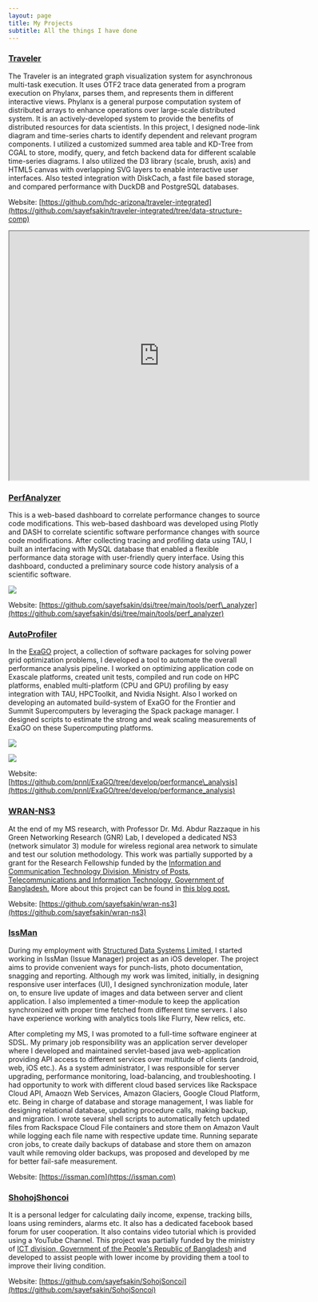 ```yaml
---
layout: page
title: My Projects
subtitle: All the things I have done
---
```


### [Traveler](https://github.com/sayefsakin/traveler-integrated/tree/data-structure-comp)

The Traveler is an integrated graph visualization system for asynchronous multi-task execution. It uses OTF2 trace data generated from a program execution on Phylanx, parses them, and represents them in different interactive views. Phylanx is a general purpose computation system of distributed arrays to enhance operations over large-scale distributed system. It is an actively-developed system to provide the benefits of distributed resources for data scientists. In this project, I designed node-link diagram and time-series charts to identify dependent and relevant program components. I utilized a customized summed area table and KD-Tree from CGAL to store, modify, query, and fetch backend data for different scalable time-series diagrams. I also utilized the D3 library (scale, brush, axis) and HTML5 canvas with overlapping SVG layers to enable interactive user interfaces. Also tested integration with DiskCach, a fast file based storage, and compared performance with DuckDB and PostgreSQL databases.

Website: [https://github.com/hdc-arizona/traveler-integrated](https://github.com/sayefsakin/traveler-integrated/tree/data-structure-comp)

<iframe class="BLOG_video_class" allowfullscreen="" youtube-src-id="BGMpHgjOo7M" width="600" height="498" src="https://www.youtube.com/embed/BGMpHgjOo7M"></iframe>

### [PerfAnalyzer](https://github.com/sayefsakin/dsi/tree/main/tools/perf_analyzer)

This is a web-based dashboard to correlate performance changes to source code modifications. This web-based dashboard was developed using Plotly and DASH to correlate scientific software performance changes with source code modifications. After collecting tracing and profiling data using TAU, I built an interfacing with MySQL database that enabled a flexible performance data storage with user-friendly query interface. Using this dashboard, conducted a preliminary source code history analysis of a scientific software.

[![](https://blogger.googleusercontent.com/img/b/R29vZ2xl/AVvXsEjiwKub1eA81zyvlgKkssb8g-110knmKQzqqbRMOX7ivb-vN4-RIKuYcMFr3nexkWLMthJ3orP2yLuoAdRjxCJ_CfltF_Zw2M8eIopAhTfSTESsDXpYC0kZv5sdoksfKhF3oPwGqRuc8XgGYNY_K9b7PBum4UEvoDtqDnvwPPKV5xraau02pKa9ng3PTALk/s1600/PerfAnalyzer.png)](https://blogger.googleusercontent.com/img/b/R29vZ2xl/AVvXsEjiwKub1eA81zyvlgKkssb8g-110knmKQzqqbRMOX7ivb-vN4-RIKuYcMFr3nexkWLMthJ3orP2yLuoAdRjxCJ_CfltF_Zw2M8eIopAhTfSTESsDXpYC0kZv5sdoksfKhF3oPwGqRuc8XgGYNY_K9b7PBum4UEvoDtqDnvwPPKV5xraau02pKa9ng3PTALk/s1600/PerfAnalyzer.png)

Website: [https://github.com/sayefsakin/dsi/tree/main/tools/perf\_analyzer](https://github.com/sayefsakin/dsi/tree/main/tools/perf_analyzer)

### [AutoProfiler](https://github.com/pnnl/ExaGO/tree/develop/performance_analysis)

In the [ExaGO](https://www.pnnl.gov/publications/grid-modeling-tool-successfully-launches-worlds-fastest-supercomputer) project, a collection of software packages for solving power grid optimization problems, I developed a tool to automate the overall performance analysis pipeline. I worked on optimizing application code on Exascale platforms, created unit tests, compiled and run code on HPC platforms, enabled multi-platform (CPU and GPU) profiling by easy integration with TAU, HPCToolkit, and Nvidia Nsight. Also I worked on developing an automated build-system of ExaGO for the Frontier and Summit Supercomputers by leveraging the Spack package manager. I designed scripts to estimate the strong and weak scaling measurements of ExaGO on these Supercomputing platforms.

[![](https://blogger.googleusercontent.com/img/b/R29vZ2xl/AVvXsEgjH8KlqbivTRcVsf5x-l_HFvZF6Pwysoi0ixKYiqITrNwmNGUvFKMn1kbgLq57_N27kKH1wxQ5FhGcI_qbNhec24_Y3SbLoVFBY91pYRMbtegx7YQ5TCywfkHfnKaKY1ASiWzCq5kW-bz2mSSXa3lg8EKq0it6BzvboncKsggPrkXwM_oUpl5I-3DK5ZvG/s1600/Screenshot%202025-03-19%20044552.png)](https://blogger.googleusercontent.com/img/b/R29vZ2xl/AVvXsEgjH8KlqbivTRcVsf5x-l_HFvZF6Pwysoi0ixKYiqITrNwmNGUvFKMn1kbgLq57_N27kKH1wxQ5FhGcI_qbNhec24_Y3SbLoVFBY91pYRMbtegx7YQ5TCywfkHfnKaKY1ASiWzCq5kW-bz2mSSXa3lg8EKq0it6BzvboncKsggPrkXwM_oUpl5I-3DK5ZvG/s1600/Screenshot%202025-03-19%20044552.png)

[![](https://blogger.googleusercontent.com/img/b/R29vZ2xl/AVvXsEj9YJjwZq5iI_g4GrAA0_6eoD7uZeWgQncagjM1oj_BMQw118Ug1cz-kMB-qJ9x1KErj6SxD2JghTfPdoTZiXdUt2Epe6wNgeHiWbosOcHpveCj4zaWglMWPDbz911C0ewhvnjOsrHJrjBW9K197i6r9f6wfUspaE-M_4dgaJOitSBx8XXm_pVXrK5wyNNB/s1600/Screenshot%202025-03-19%20045747.png)](https://blogger.googleusercontent.com/img/b/R29vZ2xl/AVvXsEj9YJjwZq5iI_g4GrAA0_6eoD7uZeWgQncagjM1oj_BMQw118Ug1cz-kMB-qJ9x1KErj6SxD2JghTfPdoTZiXdUt2Epe6wNgeHiWbosOcHpveCj4zaWglMWPDbz911C0ewhvnjOsrHJrjBW9K197i6r9f6wfUspaE-M_4dgaJOitSBx8XXm_pVXrK5wyNNB/s1600/Screenshot%202025-03-19%20045747.png)

Website: [https://github.com/pnnl/ExaGO/tree/develop/performance\_analysis](https://github.com/pnnl/ExaGO/tree/develop/performance_analysis)

### [WRAN-NS3](https://github.com/sayefsakin/wran-ns3)

At the end of my MS research, with Professor Dr. Md. Abdur Razzaque in his Green Networking Research (GNR) Lab, I developed a dedicated NS3 (network simulator 3) module for wireless regional area network to simulate and test our solution methodology. This work was partially supported by a grant for the Research Fellowship funded by the [Information and Communication Technology Division, Ministry of Posts, Telecommunications and Information Technology, Government of Bangladesh.](https://ptd.gov.bd/) More about this project can be found in [this blog post.](https://sayefsakin.blogspot.com/2018/02/a-dedicated-ns-3-module-for-ieee-80222.html)

Website: [https://github.com/sayefsakin/wran-ns3](https://github.com/sayefsakin/wran-ns3)

### [IssMan](https://issman.com)

During my employment with [Structured Data Systems Limited](https://www.linkedin.com/company/structured-data-systems-limited/about/), I started working in IssMan (Issue Manager) project as an iOS developer. The project aims to provide convenient ways for punch-lists, photo documentation, snagging and reporting. Although my work was limited, initially, in designing responsive user interfaces (UI), I designed synchronization module, later on, to ensure live update of images and data between server and client application. I also implemented a timer-module to keep the application synchronized with proper time fetched from different time servers. I also have experience working with analytics tools like Flurry, New relics, etc.

After completing my MS, I was promoted to a full-time software engineer at SDSL. My primary job responsibility was an application server developer where I developed and maintained servlet-based java web-application providing API access to different services over multitude of clients (android, web, iOS etc.). As a system administrator, I was responsible for server upgrading, performance monitoring, load-balancing, and troubleshooting. I had opportunity to work with different cloud based services like Rackspace Cloud API, Amaozn Web Services, Amazon Glaciers, Google Cloud Platform, etc. Being in charge of database and storage management, I was liable for designing relational database, updating procedure calls, making backup, and migration. I wrote several shell scripts to automatically fetch updated files from Rackspace Cloud File containers and store them on Amazon Vault while logging each file name with respective update time. Running separate cron jobs, to create daily backups of database and store them on amazon vault while removing older backups, was proposed and developed by me for better fail-safe measurement.

Website: [https://issman.com](https://issman.com)

### [ShohojShoncoi](https://github.com/sayefsakin/SohojSoncoi)

It is a personal ledger for calculating daily income, expense, tracking bills, loans using reminders, alarms etc. It also has a dedicated facebook based forum for user cooperation. It also contains video tutorial which is provided using a YouTube Channel. This project was partially funded by the ministry of [ICT division, Government of the People's Republic of Bangladesh](https://ictd.gov.bd/) and developed to assist people with lower income by providing them a tool to improve their living condition.

Website: [https://github.com/sayefsakin/SohojSoncoi](https://github.com/sayefsakin/SohojSoncoi)